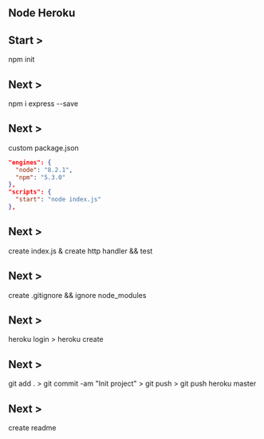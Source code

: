## Node Heroku

## Start >
npm init

## Next >
npm i express --save

## Next >
custom package.json
```json
"engines": {
  "node": "8.2.1",
  "npm": "5.3.0"
},
"scripts": {
  "start": "node index.js"
},
```

## Next >
create index.js & create http handler && test

## Next >
create .gitignore && ignore node_modules

## Next >
heroku login > heroku create

## Next >
git add . > git commit -am "Init project" > git push > git push heroku master

## Next >
create readme